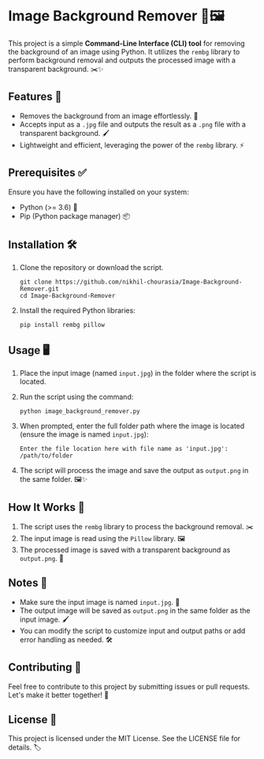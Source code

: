 # Image Background Remover 🎨🖼️

This project is a simple **Command-Line Interface (CLI) tool** for removing the background of an image using Python. It utilizes the `rembg` library to perform background removal and outputs the processed image with a transparent background. ✂️✨

## Features 🚀

- Removes the background from an image effortlessly. 🎯
- Accepts input as a `.jpg` file and outputs the result as a `.png` file with a transparent background. 🖌️
- Lightweight and efficient, leveraging the power of the `rembg` library. ⚡

## Prerequisites ✅

Ensure you have the following installed on your system:

- Python (>= 3.6) 🐍
- Pip (Python package manager) 📦

## Installation 🛠️

1. Clone the repository or download the script.

    ```
    git clone https://github.com/nikhil-chourasia/Image-Background-Remover.git
    cd Image-Background-Remover
    ```

2. Install the required Python libraries:

    ```
    pip install rembg pillow
    ```

## Usage 🖥️

1. Place the input image (named `input.jpg`) in the folder where the script is located.
2. Run the script using the command:

    ```
    python image_background_remover.py
    ```

3. When prompted, enter the full folder path where the image is located (ensure the image is named `input.jpg`):

    ```
    Enter the file location here with file name as 'input.jpg': /path/to/folder
    ```

4. The script will process the image and save the output as `output.png` in the same folder. 🖼️✨

## How It Works 🤔

1. The script uses the `rembg` library to process the background removal. ✂️
2. The input image is read using the `Pillow` library. 🖼️
3. The processed image is saved with a transparent background as `output.png`. 🌈

## Notes 📝

- Make sure the input image is named `input.jpg`. 📂
- The output image will be saved as `output.png` in the same folder as the input image. 🖌️
- You can modify the script to customize input and output paths or add error handling as needed. 🛠️

## Contributing 🤝

Feel free to contribute to this project by submitting issues or pull requests. Let's make it better together! 🌟

## License 📜

This project is licensed under the MIT License. See the LICENSE file for details. 🏷️
